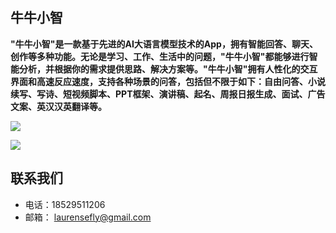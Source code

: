 ## 牛牛小智
**"牛牛小智"是一款基于先进的AI大语言模型技术的App，拥有智能回答、聊天、创作等多种功能。无论是学习、工作、生活中的问题，"牛牛小智"都能够进行智能分析，并根据你的需求提供思路、解决方案等。"牛牛小智"拥有人性化的交互界面和高速反应速度，支持各种场景的问答，包括但不限于如下：自由问答、小说续写、写诗、短视频脚本、PPT框架、演讲稿、起名、周报日报生成、面试、广告文案、英汉汉英翻译等。**  

![](images/1.jpeg)

![](images/2.jpeg)



## 联系我们
- 电话：18529511206
- 邮箱： laurensefly@gmail.com
